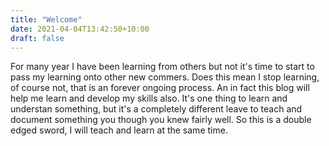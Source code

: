 ```yaml
---
title: "Welcome"
date: 2021-04-04T13:42:50+10:00
draft: false
---
```


For many year I have been learning from others but not it's time to start to pass my learning onto other new commers.  Does this mean I stop learning, of course not, that is an forever ongoing process.  An in fact this blog will help me learn and develop my skills also.  It's one thing to learn and understan something, but it's a completely different leave to teach and document something you though you knew fairly well.  So this is a double edged sword, I will teach and learn at the same time.

